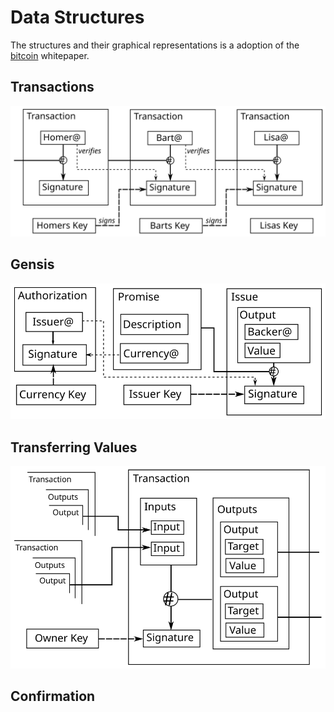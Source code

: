 # Data Structures

The structures and their graphical representations is a adoption of the [bitcoin] whitepaper.

[bitcoin]: https://bitcoin.org/bitcoin.pdf

## Transactions

![Transaction chain](figures/chain.svg)

## Gensis

![Coin Issue](figures/issue.svg)

## Transferring Values

![Coin Transaction](figures/transaction.svg)

## Confirmation

